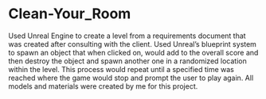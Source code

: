 # Clean-Your_Room

Used Unreal Engine to create a level from a requirements document that was created after consulting with the client. Used Unreal’s blueprint system to spawn an object that when clicked on, would add to the overall score and then destroy the object and spawn another one in a randomized location within the level. This process would repeat until a specified time was reached where the game would stop and prompt the user to play again. All models and materials were created by me for this project.
